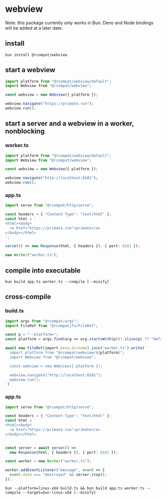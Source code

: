 # webview

Note: this package currently only works in Bun. Deno and Node bindings will be
added at a later date.

## install

`bun install @rcompat/webview`

## start a webview
```ts
import platform from "@rcompat/webview/default";
import Webview from "@rcompat/webview";

const webview = new Webview({ platform });

webview.navigate("https://primate.run");
webview.run();
```

## start a server and a webview in a worker, nonblocking
### worker.ts
```ts
import platform from "@rcompat/webview/default";
import Webview from "@rcompat/webview";

const webview = new Webview({ platform });

webview.navigate("http://localhost:8181");
webview.run();
```

### app.ts
```ts
import serve from "@rcompat/http/serve";

const headers = { "Content-Type": "text/html" };
const html = `
<html><body>
  <a href="https://primate.run">primate</a>
</body></html>
`;

serve(() => new Response(html, { headers }), { port: 8181 });

new Worker("worker.ts");
```

## compile into executable

`bun build app.ts worker.ts --compile [--minify]`

## cross-compile
### build.ts
```ts
import args from "@rcompat/args";
import FileRef from "@rcompat/fs/FileRef";

const p = "--platform=";
const platform = args.find(arg => arg.startsWith(p))?.slice(p) ?? "default";

await new FileRef(import.meta.dirname).join("worker.ts").write(`
  import platform from "@rcompat/webview/${platform}";
  import Webview from "@rcompat/webview";

  const webview = new Webview({ platform });

  webview.navigate("http://localhost:8181");
  webview.run();
`)
```
### app.ts
```ts
import serve from "@rcompat/http/serve";

const headers = { "Content-Type": "text/html" };
const html = `
<html><body>
  <a href="https://primate.run">primate</a>
</body></html>
`

const server = await serve(() =>
  new Response(html, { headers }), { port: 8181 });

const worker = new Worker("worker.ts");

worker.addEventListener("message", event => {
  event.data === "destroyed" && server.stop();
});
```

`bun --platform=linux-x64 build.ts && bun build app.ts worker.ts --compile --target=bun-linux-x64 [--minify]`

